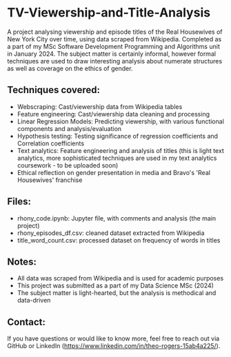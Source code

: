 # TV-Viewership-and-Title-Analysis
A project analysing viewership and episode titles of the Real Housewives of New York City over time, using data scraped from Wikipedia. Completed as a part of my MSc Software Development Programming and Algorithms unit in January 2024. The subject matter is certainly informal, however formal techniques are used to draw interesting analysis about numerate structures as well as coverage on the ethics of gender.

## Techniques covered:
- Webscraping: Cast/viewership data from Wikipedia tables 
- Feature engineering: Cast/viewership data cleaning and processing 
- Linear Regression Models: Predicting viewership, with various functional components and analysis/evaluation
- Hypothesis testing: Testing significance of regression coefficients and Correlation coefficients
- Text analytics: Feature engineering and analysis of titles (this is light text analytics, more sophisticated techniques are used in my text analytics coursework - to be uploaded soon)
- Ethical reflection on gender presentation in media and Bravo's 'Real Housewives' franchise

## Files:
- rhony_code.ipynb: Jupyter file, with comments and analysis (the main project)
- rhony_episodes_df.csv: cleaned dataset extracted from Wikipedia
- title_word_count.csv: processed dataset on frequency of words in titles

## Notes:
- All data was scraped from Wikipedia and is used for academic purposes
- This project was submitted as a part of my Data Science MSc (2024)
- The subject matter is light-hearted, but the analysis is methodical and data-driven

## Contact:
  
If you have questions or would like to know more, feel free to reach out via GitHub or LinkedIn (https://www.linkedin.com/in/theo-rogers-15ab4a225/).
